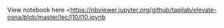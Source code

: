 View notebook here <https://nbviewer.jupyter.org/github/tapilab/elevate-osna/blob/master/lec/l10/l10.ipynb
